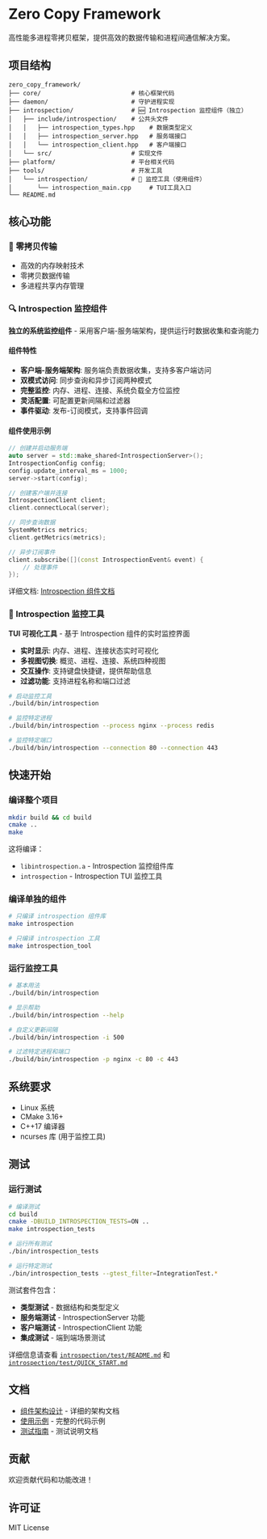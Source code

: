 # Zero Copy Framework

高性能多进程零拷贝框架，提供高效的数据传输和进程间通信解决方案。

## 项目结构

```
zero_copy_framework/
├── core/                         # 核心框架代码
├── daemon/                       # 守护进程实现
├── introspection/                # 🆕 Introspection 监控组件（独立）
│   ├── include/introspection/    # 公共头文件
│   │   ├── introspection_types.hpp    # 数据类型定义
│   │   ├── introspection_server.hpp   # 服务端接口
│   │   └── introspection_client.hpp   # 客户端接口
│   └── src/                      # 实现文件
├── platform/                     # 平台相关代码
├── tools/                        # 开发工具
│   └── introspection/            # 🔧 监控工具（使用组件）
│       └── introspection_main.cpp     # TUI工具入口
└── README.md
```

## 核心功能

### 🚀 零拷贝传输
- 高效的内存映射技术
- 零拷贝数据传输
- 多进程共享内存管理

### 🔍 Introspection 监控组件

**独立的系统监控组件** - 采用客户端-服务端架构，提供运行时数据收集和查询能力

#### 组件特性
- **客户端-服务端架构**: 服务端负责数据收集，支持多客户端访问
- **双模式访问**: 同步查询和异步订阅两种模式
- **完整监控**: 内存、进程、连接、系统负载全方位监控
- **灵活配置**: 可配置更新间隔和过滤器
- **事件驱动**: 发布-订阅模式，支持事件回调

#### 组件使用示例

```cpp
// 创建并启动服务端
auto server = std::make_shared<IntrospectionServer>();
IntrospectionConfig config;
config.update_interval_ms = 1000;
server->start(config);

// 创建客户端并连接
IntrospectionClient client;
client.connectLocal(server);

// 同步查询数据
SystemMetrics metrics;
client.getMetrics(metrics);

// 异步订阅事件
client.subscribe([](const IntrospectionEvent& event) {
    // 处理事件
});
```

详细文档: [Introspection 组件文档](introspection/README.md)

### 🔧 Introspection 监控工具

**TUI 可视化工具** - 基于 Introspection 组件的实时监控界面

- **实时显示**: 内存、进程、连接状态实时可视化
- **多视图切换**: 概览、进程、连接、系统四种视图
- **交互操作**: 支持键盘快捷键，提供帮助信息
- **过滤功能**: 支持进程名称和端口过滤

```bash
# 启动监控工具
./build/bin/introspection

# 监控特定进程
./build/bin/introspection --process nginx --process redis

# 监控特定端口
./build/bin/introspection --connection 80 --connection 443
```

## 快速开始

### 编译整个项目
```bash
mkdir build && cd build
cmake ..
make
```

这将编译：
- `libintrospection.a` - Introspection 监控组件库
- `introspection` - Introspection TUI 监控工具

### 编译单独的组件

```bash
# 只编译 introspection 组件库
make introspection

# 只编译 introspection 工具
make introspection_tool
```

### 运行监控工具
```bash
# 基本用法
./build/bin/introspection

# 显示帮助
./build/bin/introspection --help

# 自定义更新间隔
./build/bin/introspection -i 500

# 过滤特定进程和端口
./build/bin/introspection -p nginx -c 80 -c 443
```

## 系统要求

- Linux 系统
- CMake 3.16+
- C++17 编译器
- ncurses 库 (用于监控工具)

## 测试

### 运行测试

```bash
# 编译测试
cd build
cmake -DBUILD_INTROSPECTION_TESTS=ON ..
make introspection_tests

# 运行所有测试
./bin/introspection_tests

# 运行特定测试
./bin/introspection_tests --gtest_filter=IntegrationTest.*
```

测试套件包含：
- **类型测试** - 数据结构和类型定义
- **服务端测试** - IntrospectionServer 功能
- **客户端测试** - IntrospectionClient 功能  
- **集成测试** - 端到端场景测试

详细信息请查看 [`introspection/test/README.md`](introspection/test/README.md) 和 [`introspection/test/QUICK_START.md`](introspection/test/QUICK_START.md)

## 文档

- [组件架构设计](introspection/ARCHITECTURE.md) - 详细的架构文档
- [使用示例](introspection/example_usage.cpp) - 完整的代码示例
- [测试指南](introspection/test/README.md) - 测试说明文档

## 贡献

欢迎贡献代码和功能改进！

## 许可证

MIT License

